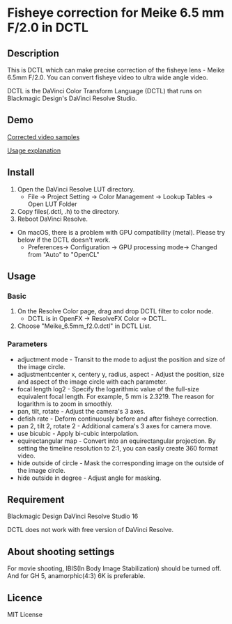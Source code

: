 Fisheye correction for Meike 6.5 mm F/2.0 in DCTL
====

## Description

This is DCTL which can make precise correction of the fisheye lens - Meike 6.5mm F/2.0.
You can convert fisheye video to ultra wide angle video.

DCTL is the DaVinci Color Transform Language (DCTL) that runs on Blackmagic Design's DaVinci Resolve Studio.

## Demo

[Corrected video samples](https://www.youtube.com/playlist?list=PLsqEeiE8zVJUeSfI9roCVS3D1I04Xmk4k)

[Usage explanation](https://youtu.be/w6r0EYwTiZo)

## Install

1. Open the DaVinci Resolve LUT directory.
    * File -> Project Setting -> Color Management -> Lookup Tables -> Open LUT Folder
2. Copy files(.dctl, .h) to the directory.
3. Reboot DaVinci Resolve.

* On macOS, there is a problem with GPU compatibility (metal). Please try below if the DCTL doesn't work.
    * Preferences-> Configuration -> GPU processing mode-> Changed from "Auto" to "OpenCL"

## Usage

### Basic

1. On the Resolve Color page, drag and drop DCTL filter to color node.
    * DCTL is in OpenFX -> ResolveFX Color -> DCTL.
2. Choose "Meike_6.5mm_f2.0.dctl" in DCTL List.

### Parameters

* adjuctment mode - Transit to the mode to adjust the position and size of the image circle.
* adjustment:center x, centery y, radius, aspect - Adjust the position, size and aspect of the image circle with each parameter.
* focal length log2 - Specify the logarithmic value of the full-size equivalent focal length. For example, 5 mm is 2.3219. The reason for logarithm is to zoom in smoothly.
* pan, tilt, rotate - Adjust the camera's 3 axes.
* defish rate - Deform continuously before and after fisheye correction.
* pan 2, tilt 2, rotate 2 - Additional camera's 3 axes for camera move.
* use bicubic - Apply bi-cubic interpolation.
* equirectangular map - Convert into an equirectangular projection. By setting the timeline resolution to 2:1, you can easily create 360 format video.
* hide outside of circle - Mask the corresponding image on the outside of the image circle.
* hide outside in degree - Adjust angle for masking.

## Requirement

Blackmagic Design DaVinci Resolve Studio 16

DCTL does not work with free version of DaVinci Resolve.

## About shooting settings

For movie shooting, IBIS(In Body Image Stabilization) should be turned off.
And for GH 5, anamorphic(4:3) 6K is preferable.

## Licence

MIT License
